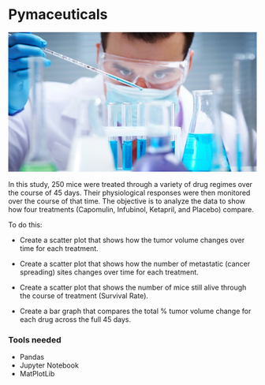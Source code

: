 # Pymaceuticals

![Laboratory](Images/Laboratory.jpg)

In this study, 250 mice were treated through a variety of drug regimes over the course of 45 days. Their physiological responses were then monitored over the course of that time. The objective is to analyze the data to show how four treatments (Capomulin, Infubinol, Ketapril, and Placebo) compare.

To do this:


- Create a scatter plot that shows how the tumor volume changes over time for each treatment.

- Create a scatter plot that shows how the number of metastatic (cancer spreading) sites changes over time for each treatment.

- Create a scatter plot that shows the number of mice still alive through the course of treatment (Survival Rate).

- Create a bar graph that compares the total % tumor volume change for each drug across the full 45 days.

### Tools needed

- Pandas
- Jupyter Notebook
- MatPlotLib